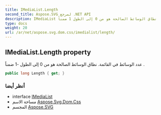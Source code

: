```yaml
---
title: IMediaList.Length
second_title: Aspose.SVG لمرجع .NET API
description: IMediaList ملكية. عدد الوسائط في القائمة. نطاق الوسائط الصالحة هو من 0 إلى الطول 1 ضمناً .
type: docs
weight: 20
url: /ar/net/aspose.svg.dom.css/imedialist/length/
---
```

## IMediaList.Length property

عدد الوسائط في القائمة. نطاق الوسائط الصالحة هو من 0 إلى الطول -1 ضمناً .

```csharp
public long Length { get; }
```

### أنظر أيضا

* interface [IMediaList](../)
* مساحة الاسم [Aspose.Svg.Dom.Css](../../imedialist/)
* المجسم [Aspose.SVG](../../../)


